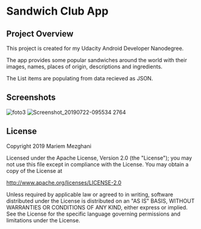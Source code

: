 # Sandwich Club App

## Project Overview
This project is created for my Udacity Android Developer Nanodegree.

The app provides some popular sandwiches around the world with their images, names, places of origin, descriptions and ingredients.

The List items are populating from data recieved as JSON.

## Screenshots
![foto3](https://user-images.githubusercontent.com/35550711/61667240-0f55ba00-ad0c-11e9-9604-a409cefd8ce7.png)   ![Screenshot_20190722-095534 2764](https://user-images.githubusercontent.com/35550711/61668215-a7ed3980-ad0e-11e9-9349-e87488e97a70.png)

## License
Copyright 2019 Mariem Mezghani

Licensed under the Apache License, Version 2.0 (the "License"); you may not use this file except in compliance with the License. You may obtain a copy of the License at

http://www.apache.org/licenses/LICENSE-2.0

Unless required by applicable law or agreed to in writing, software distributed under the License is distributed on an "AS IS" BASIS, WITHOUT WARRANTIES OR CONDITIONS OF ANY KIND, either express or implied. See the License for the specific language governing permissions and limitations under the License.

